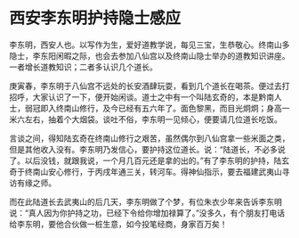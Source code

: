 # 西安李东明护持隐士感应

李东明，西安人也。以写作为生，爱好道教学说，每见三宝，生恭敬心。终南山多隐士，李东阳闲暇之际，也会去参加八仙宫以及终南山隐士举办的道教知识讲座。一者增长道教知识；二者多认识几个道长。

庚寅春，李东明于八仙宫不远处的长安酒肆玩耍，看到几个道长在喝茶。便过去打招呼，大家认识了一下，便开始闲谈。道士之中有一个叫陆玄奇的，本是黔南人士，弱冠即入终南山修行，及今已经有五六年了。面色黎黑，而目光炯炯；身高一米六左右，抽着个大烟袋。谈吐不俗，李东明一见倾心，便要请几位道长吃饭。

言谈之间，得知陆玄奇在终南山修行之艰苦，虽然偶尔到八仙宫拿一些米面之类，但是其他收入没有。李东明乃发信心，要护持这位道长。说：“陆道长，不必多说了。以后没钱，就跟我说，一个月几百元还是拿的出的。”有了李东明的护持，陆玄奇于终南山安心修行，于丙戌年通三关，转河车。得神仙指示，要去福建武夷山寻访有缘之师。

而在此陆道长去武夷山的后几天，李东明做了个梦，有位朱衣少年来告诉李东明说：“真人因为你护持之功，已经下令给你增加禄算了。”没多久，有个朋友打电话给李东明，要他合伙做一桩生意，如今投笔经商，身家百万矣！
